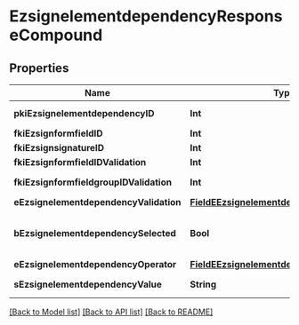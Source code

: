 # EzsignelementdependencyResponseCompound

## Properties
Name | Type | Description | Notes
------------ | ------------- | ------------- | -------------
**pkiEzsignelementdependencyID** | **Int** | The unique ID of the Ezsignelementdependency | 
**fkiEzsignformfieldID** | **Int** | The unique ID of the Ezsignformfield | [optional] 
**fkiEzsignsignatureID** | **Int** | The unique ID of the Ezsignsignature | [optional] 
**fkiEzsignformfieldIDValidation** | **Int** | The unique ID of the Ezsignformfield | [optional] 
**fkiEzsignformfieldgroupIDValidation** | **Int** | The unique ID of the Ezsignformfieldgroup | [optional] 
**eEzsignelementdependencyValidation** | [**FieldEEzsignelementdependencyValidation**](FieldEEzsignelementdependencyValidation.md) |  | 
**bEzsignelementdependencySelected** | **Bool** | Whether if it&#39;s selected or not when using eEzsignelementdependencyValidation &#x3D; Selected | [optional] 
**eEzsignelementdependencyOperator** | [**FieldEEzsignelementdependencyOperator**](FieldEEzsignelementdependencyOperator.md) |  | [optional] 
**sEzsignelementdependencyValue** | **String** | The value of the Ezsignelementdependency | [optional] 

[[Back to Model list]](../README.md#documentation-for-models) [[Back to API list]](../README.md#documentation-for-api-endpoints) [[Back to README]](../README.md)


